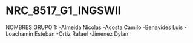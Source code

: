 # NRC_8517_G1_INGSWII

NOMBRES GRUPO 1: -Almeida Nicolas -Acosta Camilo -Benavides Luis -Loachamin Esteban -Ortiz Rafael -Jimenez Dylan
